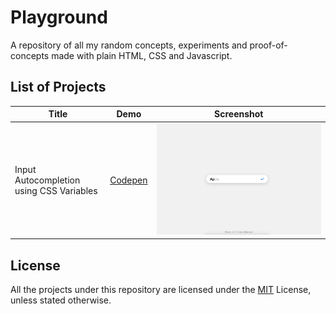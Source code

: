 # Playground

A repository of all my random concepts, experiments and proof-of-concepts made with plain HTML, CSS and Javascript.

## List of Projects

Title | Demo | Screenshot
------|------|------------
Input Autocompletion using CSS Variables | [Codepen](https://codepen.io/deshmukhmayur/pen/xaKMqQ) | ![Input Autocompletion](input-autocompletion/Input-Autocompletion.png)

## License

All the projects under this repository are licensed under the [MIT](LICENSE) License, unless stated otherwise.